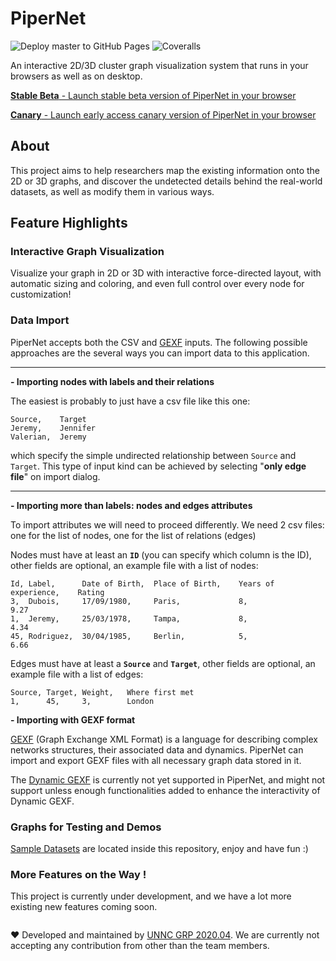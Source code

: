 # PiperNet

![Deploy master to GitHub Pages](https://github.com/grp202004/PiperNet/workflows/Deploy%20master%20to%20GitHub%20Pages/badge.svg?branch=master) ![Coveralls](https://github.com/grp202004/PiperNet/workflows/Coveralls/badge.svg)

An interactive 2D/3D cluster graph visualization system that runs in your browsers as well as on desktop.

[**Stable Beta** - Launch stable beta version of PiperNet in your browser](https://kaby-lake.github.io/pipernet.github.io/)

[**Canary** - Launch early access canary version of PiperNet in your browser](https://kaby-lake.github.io/pipernetDev.github.io/)

## About

This project aims to help researchers map the existing information onto the 2D or 3D graphs, and discover the undetected details behind the real-world datasets, as well as modify them in various ways.

## Feature Highlights

### Interactive Graph Visualization

Visualize your graph in 2D or 3D with interactive force-directed layout, with automatic sizing and coloring, and even full control over every node for customization!

### Data Import

PiperNet accepts both the CSV and [GEXF](https://gephi.org/gexf/format/) inputs. The following possible approaches are the several ways you can import data to this application.

---

**- Importing nodes with labels and their relations**

The easiest is probably to just have a csv file like this one:

```
Source,    Target
Jeremy,    Jennifer
Valerian,  Jeremy
```

which specify the simple undirected relationship between `Source` and `Target`. This type of input kind can be achieved by selecting "**only edge file**" on import dialog.

---

**- Importing more than labels: nodes and edges attributes**

To import attributes we will need to proceed differently. We need 2 csv files: one for the list of nodes, one for the list of relations (edges)

Nodes must have at least an **`ID`** (you can specify which column is the ID), other fields are optional, an example file with a list of nodes:

```
Id, Label,      Date of Birth,  Place of Birth,    Years of experience,    Rating
3,  Dubois,     17/09/1980,     Paris,             8,                      9.27
1,  Jeremy,     25/03/1978,     Tampa,             8,                      4.34
45, Rodriguez,  30/04/1985,     Berlin,            5,                      6.66
```

Edges must have at least a **`Source`** and **`Target`**, other fields are optional, an example file with a list of edges:

```
Source, Target, Weight,   Where first met
1,      45,     3,        London
```

**- Importing with GEXF format**

[GEXF](https://gephi.org/gexf/format/) (Graph Exchange XML Format) is a language for describing complex networks structures, their associated data and dynamics. PiperNet can import and export GEXF files with all necessary graph data stored in it.

The [Dynamic GEXF](https://gephi.org/gexf/format/dynamics.html) is currently not yet supported in PiperNet, and might not support unless enough functionalities added to enhance the interactivity of Dynamic GEXF.

### Graphs for Testing and Demos

[Sample Datasets](./src/samples/) are located inside this repository, enjoy and have fun :\)

### More Features on the Way !

This project is currently under development, and we have a lot more existing new features coming soon.

```

```

♥ Developed and maintained by [UNNC GRP 2020.04](https://github.com/grp202004). We are currently not accepting any contribution from other than the team members.
